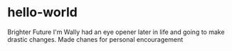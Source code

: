 # hello-world
Brighter Future
I'm Wally had an eye opener later in life and going to make drastic changes.
Made chanes for personal encouragement
